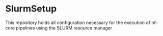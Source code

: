 # SlurmSetup
This repository holds all configuration necessary for the execution of nf-core pipelines using the SLURM resource manager
